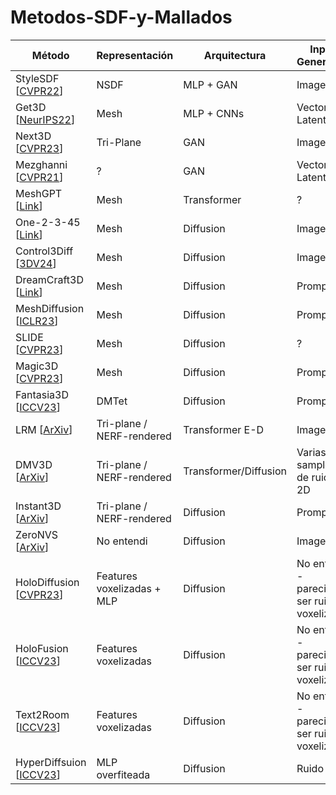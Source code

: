 # Metodos-SDF-y-Mallados

| Método | Representación | Arquitectura | Input Generador  |
|--------|----------------|--------------|-------|
| StyleSDF \[[CVPR22](https://stylesdf.github.io/)] | NSDF  | MLP + GAN | Imagen 2D |
| Get3D \[[NeurIPS22](https://research.nvidia.com/labs/toronto-ai/GET3D/)] | Mesh | MLP + CNNs | Vectores Latentes |
| Next3D \[[CVPR23](https://mrtornado24.github.io/Next3D/)] | Tri-Plane | GAN | Imagen 2D |
| Mezghanni \[[CVPR21](https://openaccess.thecvf.com/content/CVPR2021/html/Mezghanni_Physically-Aware_Generative_Network_for_3D_Shape_Modeling_CVPR_2021_paper.html)] | ? | GAN | Vector Latente |
| MeshGPT \[[Link](https://nihalsid.github.io/mesh-gpt/)] | Mesh | Transformer | ? |
| One-2-3-45 \[[Link](https://one-2-3-45.github.io/)] | Mesh | Diffusion | Imagen 2D |
| Control3Diff \[[3DV24](https://jiataogu.me/control3diff/)] | Mesh | Diffusion | Imagen 2D |
| DreamCraft3D \[[Link](https://mrtornado24.github.io/DreamCraft3D/)] | Mesh | Diffusion | Prompt |
| MeshDiffusion \[[ICLR23](https://mrtornado24.github.io/DreamCraft3D/)] | Mesh | Diffusion | Prompt |
| SLIDE \[[CVPR23](https://slide-3d.github.io/)] | Mesh | Diffusion | ? |
| Magic3D \[[CVPR23](https://research.nvidia.com/labs/dir/magic3d/)] | Mesh | Diffusion | Prompt |
| Fantasia3D \[[ICCV23](https://fantasia3d.github.io/)] | DMTet | Diffusion | Prompt |
| LRM \[[ArXiv](https://yiconghong.me/LRM/)] | Tri-plane / NERF-rendered | Transformer E-D | Imagen 2D |
| DMV3D \[[ArXiv](https://justimyhxu.github.io/projects/dmv3d/)] | Tri-plane / NERF-rendered | Transformer/Diffusion | Varias samples de ruido 2D |
| Instant3D \[[ArXiv](https://jiahao.ai/instant3d/)] | Tri-plane / NERF-rendered | Diffusion | Prompt |
| ZeroNVS \[[ArXiv](https://kylesargent.github.io/zeronvs/)] | No entendi | Diffusion | Imagen 2D |
| HoloDiffusion \[[CVPR23](https://holodiffusion.github.io/)] | Features voxelizadas + MLP | Diffusion | No entendi - pareciera ser ruido voxelizado |
| HoloFusion \[[ICCV23](https://holodiffusion.github.io/holofusion/)] | Features voxelizadas| Diffusion | No entendi - pareciera ser ruido voxelizado |
| Text2Room \[[ICCV23](https://holodiffusion.github.io/holofusion/)] | Features voxelizadas| Diffusion | No entendi - pareciera ser ruido voxelizado |
| HyperDiffsuion \[[ICCV23](https://ziyaerkoc.com/hyperdiffusion/)] | MLP overfiteada | Diffusion | Ruido 1D |

